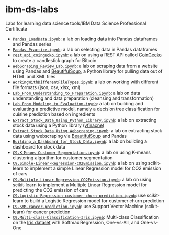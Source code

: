 # ibm-ds-labs
Labs for learning data science tools/IBM Data Science Professional Certificate

- [`Pandas_LoadData.ipynb`](Pandas_LoadData.ipynb): a lab on loading data into Pandas dataframes and Pandas series  
- [`Pandas_Practice.ipynb`](Pandas_Practice.ipynb): a lab on selecting data in Pandas dataframes
- [`rest_api_coingecko.ipynb`](rest_api_coingecko.ipynb): a lab on using a REST API called [CoinGecko](https://www.coingecko.com/en/api) to create a candlestick graph for Bitcoin 
- [`WebScraping_Review_Lab.ipynb`](WebScraping_Review_Lab.ipynb): a lab on scraping data from a website using Pandas and [BeautifulSoup](https://www.crummy.com/software/BeautifulSoup/bs4/doc/), a Python library for pulling data out of HTML and XML files
- [`WorkingWithDifferentFileTypes.ipynb`](WorkingWithDifferentFileTypes.ipynb): a lab on working with different file formats (json, csv, xlsx, xml) 
- [`Lab_From_Understanding_to_Preparation.ipynb`](Lab_From_Understanding_to_Preparation.ipynb): a lab on data understanding and data preparation (cleansing and transformation)
- [`Lab_From_Modeling_to_Evaluation.ipynb`](Lab_From_Modeling_to_Evaluation.ipynb): a lab on building and evaluating a predictive model, namely a decision tree classification for cuisine prediction based on ingredients
- [`Extract_Stock_Data_Using_Python_Library.ipynb`](Extract_Stock_Data_Using_Python_Library.ipynb): a lab on extracting stock data using a Python library ([yfinacne](https://aroussi.com/post/python-yahoo-finance))
- [`Extract_Stock_Data_Using_Webscraping.ipynb`](Extract_Stock_Data_Using_Webscraping.ipynb): a lab on extracting stock data using webscraping via [BeautifulSoup](https://www.crummy.com/software/BeautifulSoup/bs4/doc/) and Pandas
- [`Building_a_Dashboard_for_Stock_Data.ipynb`](Building_a_Dashboard_for_Stock_Data.ipynb): a lab on building a dashboard for stock data
- [`C9.K-Means-Customer-Segmentation.ipynb`](C9.K-Means-Customer-Segmentation.ipynb): a lab on using K-means clustering algorithm for customer segmentation
- [`C9.Simple-Linear-Regression-CO2Emission.ipynb`](C9.Simple-Linear-Regression-CO2Emission.ipynb): a lab on using scikit-learn to implement a simple Linear Regression model for CO2 emission of cars
- [`C9.Mulitple-Linear-Regression-CO2Emission.ipynb`](C9.Mulitple-Linear-Regression-CO2Emission.ipynb): a lab on using scikit-learn to implement a Multiple Linear Regression model for predicting the CO2 emission of cars
- [`C9.Logistic-Regression-customer-churn-prediction.ipynb`](C9.Logistic-Regression-customer-churn-prediction.ipynb): use scikit-learn to build a Logistic Regression model for customer churn prediction
- [`C9.SVM-cancer-prediction.ipynb`](C9.SVM-cancer-prediction.ipynb): use Support Vector Machine (scikit-learn) for cancer prediction
- [`C9.Multi-class-Classification-Iris.ipynb`](C9.Multi-class-Classification-Iris.ipynb): Multi-class Classification on the [Iris dataset](https://archive.ics.uci.edu/ml/datasets/iris) with Softmax Regression, One-vs-All, and One-vs-One
